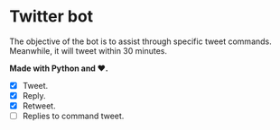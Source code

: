 # Twitter bot

The objective of the bot is to assist through specific tweet commands. Meanwhile, it will tweet within 30 minutes. 

**Made with Python and :heart:.**

- [X] Tweet.
- [X] Reply.
- [X] Retweet.
- [ ] Replies to command tweet.
